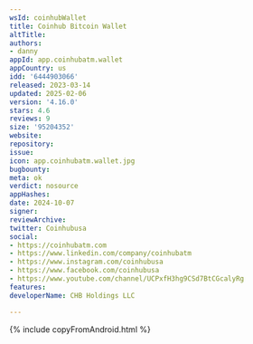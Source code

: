 ```yaml
---
wsId: coinhubWallet
title: Coinhub Bitcoin Wallet
altTitle: 
authors:
- danny
appId: app.coinhubatm.wallet
appCountry: us
idd: '6444903066'
released: 2023-03-14
updated: 2025-02-06
version: '4.16.0'
stars: 4.6
reviews: 9
size: '95204352'
website: 
repository: 
issue: 
icon: app.coinhubatm.wallet.jpg
bugbounty: 
meta: ok
verdict: nosource
appHashes: 
date: 2024-10-07
signer: 
reviewArchive: 
twitter: Coinhubusa
social:
- https://coinhubatm.com
- https://www.linkedin.com/company/coinhubatm
- https://www.instagram.com/coinhubusa
- https://www.facebook.com/coinhubusa
- https://www.youtube.com/channel/UCPxfH3hg9CSd7BtCGcalyRg
features: 
developerName: CHB Holdings LLC

---
```


{% include copyFromAndroid.html %}